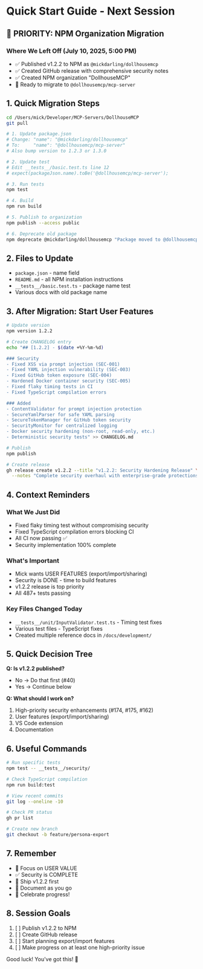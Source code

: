 # Quick Start Guide - Next Session

## 🎯 PRIORITY: NPM Organization Migration

### Where We Left Off (July 10, 2025, 5:00 PM)
- ✅ Published v1.2.2 to NPM as `@mickdarling/dollhousemcp`
- ✅ Created GitHub release with comprehensive security notes
- ✅ Created NPM organization "DollhouseMCP"
- 🎯 Ready to migrate to `@dollhousemcp/mcp-server`

## 1. Quick Migration Steps
```bash
cd /Users/mick/Developer/MCP-Servers/DollhouseMCP
git pull

# 1. Update package.json
# Change: "name": "@mickdarling/dollhousemcp"
# To:     "name": "@dollhousemcp/mcp-server"
# Also bump version to 1.2.3 or 1.3.0

# 2. Update test
# Edit __tests__/basic.test.ts line 12
# expect(packageJson.name).toBe('@dollhousemcp/mcp-server');

# 3. Run tests
npm test

# 4. Build
npm run build

# 5. Publish to organization
npm publish --access public

# 6. Deprecate old package
npm deprecate @mickdarling/dollhousemcp "Package moved to @dollhousemcp/mcp-server"
```

## 2. Files to Update
- `package.json` - name field
- `README.md` - all NPM installation instructions
- `__tests__/basic.test.ts` - package name test
- Various docs with old package name

## 3. After Migration: Start User Features
```bash
# Update version
npm version 1.2.2

# Create CHANGELOG entry
echo "## [1.2.2] - $(date +%Y-%m-%d)

### Security
- Fixed XSS via prompt injection (SEC-001)
- Fixed YAML injection vulnerability (SEC-003)
- Fixed GitHub token exposure (SEC-004)
- Hardened Docker container security (SEC-005)
- Fixed flaky timing tests in CI
- Fixed TypeScript compilation errors

### Added
- ContentValidator for prompt injection protection
- SecureYamlParser for safe YAML parsing
- SecureTokenManager for GitHub token security
- SecurityMonitor for centralized logging
- Docker security hardening (non-root, read-only, etc.)
- Deterministic security tests" >> CHANGELOG.md

# Publish
npm publish

# Create release
gh release create v1.2.2 --title "v1.2.2: Security Hardening Release" \
  --notes "Complete security overhaul with enterprise-grade protections"
```

## 4. Context Reminders

### What We Just Did
- Fixed flaky timing test without compromising security
- Fixed TypeScript compilation errors blocking CI
- All CI now passing ✅
- Security implementation 100% complete

### What's Important
- Mick wants USER FEATURES (export/import/sharing)
- Security is DONE - time to build features
- v1.2.2 release is top priority
- All 487+ tests passing

### Key Files Changed Today
- `__tests__/unit/InputValidator.test.ts` - Timing test fixes
- Various test files - TypeScript fixes
- Created multiple reference docs in `/docs/development/`

## 5. Quick Decision Tree

**Q: Is v1.2.2 published?**
- No → Do that first (#40)
- Yes → Continue below

**Q: What should I work on?**
1. High-priority security enhancements (#174, #175, #162)
2. User features (export/import/sharing)
3. VS Code extension
4. Documentation

## 6. Useful Commands

```bash
# Run specific tests
npm test -- __tests__/security/

# Check TypeScript compilation
npm run build:test

# View recent commits
git log --oneline -10

# Check PR status
gh pr list

# Create new branch
git checkout -b feature/persona-export
```

## 7. Remember
- 🎯 Focus on USER VALUE
- ✅ Security is COMPLETE
- 🚀 Ship v1.2.2 first
- 📝 Document as you go
- 🎉 Celebrate progress!

## 8. Session Goals
1. [ ] Publish v1.2.2 to NPM
2. [ ] Create GitHub release
3. [ ] Start planning export/import features
4. [ ] Make progress on at least one high-priority issue

Good luck! You've got this! 🚀